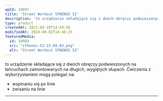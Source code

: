 ```yaml
---
wpId: 10897
title: 'Street Workout STHENOS 52'
description: 'to urządzenie składające się z dwóch obręczy podwieszonych na łańcuchach zamontowanych na długich, wygiętych słupach. Ćwiczenia z wykorzystaniem mogą polegać na: wspinaniu się po linie zwisaniu na linie'
type: product
createdAt: 2021-04-19T14:59:58
modifiedAt: 2024-08-02T14:48:25
featuredMedia:
  id: 10904
  src: "sthenos-52-15.09.03.png"
  alt: "Street Workout STHENOS 52"
---
```



to urządzenie składające się z dwóch obręczy podwieszonych na łańcuchach zamontowanych na długich, wygiętych słupach. Ćwiczenia z wykorzystaniem mogą polegać na:

*   wspinaniu się po linie
*   zwisaniu na linie

* * *